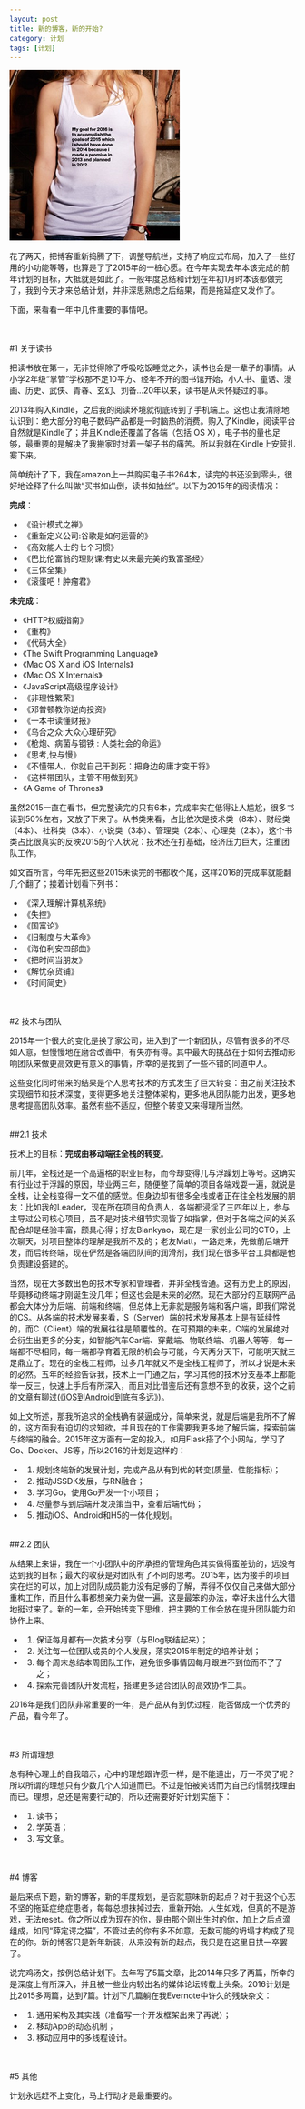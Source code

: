 ```yaml
---
layout: post
title: 新的博客，新的开始?
category: 计划
tags: [计划]
---
```


![My Goal](/assets/images/201602/2016Goal.jpg)

花了两天，把博客重新捣腾了下，调整导航栏，支持了响应式布局，加入了一些好用的小功能等等，也算是了了2015年的一桩心愿。在今年实现去年本该完成的前年计划的目标，大抵就是如此了。一般年度总结和计划在年初1月时本该都做完了，我到今天才来总结计划，并非深思熟虑之后结果，而是拖延症又发作了。

下面，来看看一年中几件重要的事情吧。

<br>
<br>
#1 关于读书

把读书放在第一，无非觉得除了呼吸吃饭睡觉之外，读书也会是一辈子的事情。从小学2年级“掌管”学校那不足10平方、经年不开的图书馆开始，小人书、童话、漫画、历史、武侠、青春、玄幻、刘备...20年以来，读书是从未怀疑过的事。

2013年购入Kindle，之后我的阅读环境就彻底转到了手机端上。这也让我清除地认识到：绝大部分的电子数码产品都是一时脑热的消费。购入了Kindle，阅读平台自然就是Kindle了；并且Kindle还覆盖了各端（包括 OS X），电子书的量也足够，最重要的是解决了我搬家时对着一架子书的痛苦。所以我就在Kindle上安营扎寨下来。

简单统计了下，我在amazon上一共购买电子书264本，读完的书还没到零头，很好地诠释了什么叫做“买书如山倒，读书如抽丝”。以下为2015年的阅读情况：


**完成**：

* 《设计模式之禅》
* 《重新定义公司:谷歌是如何运营的》
* 《高效能人士的七个习惯》
* 《巴比伦富翁的理财课:有史以来最完美的致富圣经》
* 《三体全集》
* 《滚蛋吧！肿瘤君》


**未完成**：

* 《HTTP权威指南》
* 《重构》
* 《代码大全》
* 《The Swift Programming Language》
* 《Mac OS X and iOS Internals》
* 《Mac OS X Internals》
* 《JavaScript高级程序设计》
* 《非理性繁荣》
* 《邓普顿教你逆向投资》
* 《一本书读懂财报》
* 《乌合之众:大众心理研究》
* 《枪炮、病菌与钢铁 : 人类社会的命运》
* 《思考,快与慢》
* 《不懂带人，你就自己干到死：把身边的庸才变干将》
* 《这样带团队，主管不用做到死》
* 《A Game of Thrones》


虽然2015一直在看书，但完整读完的只有6本，完成率实在低得让人尴尬，很多书读到50%左右，又放了下来了。从书类来看，占比依次是技术类（8本）、财经类（4本）、社科类（3本）、小说类（3本）、管理类（2本）、心理类（2本），这个书类占比很真实的反映2015的个人状况：技术还在打基础，经济压力巨大，注重团队工作。

如文首所言，今年先把这些2015未读完的书都收个尾，这样2016的完成率就能翻几个翻了；接着计划看下列书：

* 《深入理解计算机系统》
* 《失控》
* 《国富论》
* 《旧制度与大革命》
* 《海伯利安四部曲》
* 《把时间当朋友》
* 《解忧杂货铺》
* 《时间简史》

<br>
<br>
#2 技术与团队

2015年一个很大的变化是换了家公司，进入到了一个新团队，尽管有很多的不尽如人意，但慢慢地在磨合改善中，有失亦有得。其中最大的挑战在于如何去推动影响团队来做更高效更有意义的事情，所幸的是找到了一些不错的同道中人。

这些变化同时带来的结果是个人思考技术的方式发生了巨大转变：由之前关注技术实现细节和技术深度，变得更多地关注整体架构，更多地从团队能力出发，更多地思考提高团队效率。虽然有些不适应，但整个转变又来得理所当然。


<br>
##2.1 技术

技术上的目标：**完成由移动端往全栈的转变**。

前几年，全栈还是一个高逼格的职业目标，而今却变得几与浮躁划上等号。这确实有行业过于浮躁的原因，毕业两三年，随便整了简单的项目各端戏耍一遍，就说是全栈，让全栈变得一文不值的感觉。但身边却有很多全栈或者正在往全栈发展的朋友：比如我的Leader，现在所在项目的负责人，各端都浸淫了三四年以上，参与主导过公司核心项目，虽不是对技术细节实现皆了如指掌，但对于各端之间的关系配合却是经验丰富，颇具心得；好友Blankyao，现在是一家创业公司的CTO，上次聊天，对项目整体的理解是我所不及的；老友Matt，一路走来，先做前后端开发，而后转终端，现在俨然是各端团队间的润滑剂，我们现在很多平台工具都是他负责建设搭建的。


当然，现在大多数出色的技术专家和管理者，并非全栈皆通。这有历史上的原因，毕竟移动终端才刚诞生没几年；但这也会是未来的必然。现在大部分的互联网产品都会大体分为后端、前端和终端，但总体上无非就是服务端和客户端，即我们常说的CS。从各端的技术发展来看，S（Server）端的技术发展基本上是有延续性的，而C（Client）端的发展往往是颠覆性的。在可预期的未来，C端的发展绝对会衍生出更多的分支，如智能汽车Car端、穿戴端、物联终端、机器人等等，每一端都不尽相同，每一端都孕育着无限的机会与可能，今天两分天下，可能明天就三足鼎立了。现在的全栈工程师，过多几年就又不是全栈工程师了，所以才说是未来的必然。五年的经验告诉我，技术上一门通之后，学习其他的技术分支基本上都能举一反三，快速上手后有所深入，而且对比借鉴后还有意想不到的收获，这个之前的文章有聊过([《iOS到Android到底有多远》](./2013-03-10-2Plan2013))。


如上文所述，那我所追求的全栈确有装逼成分，简单来说，就是后端是我所不了解的，这方面我有迫切的求知欲，并且现在的工作需要我更多地了解后端，探索前端与终端的融合。2015年这方面有一定的投入，如用Flask搭了个小网站，学习了Go、Docker、JS等，所以2016的计划是这样的：

* 1) 规划终端新的发展计划，完成产品从有到优的转变(质量、性能指标)；
* 2) 推动JSSDK发展，与RN融合；
* 3) 学习Go，使用Go开发一个小项目；
* 4) 尽量参与到后端开发决策当中，查看后端代码；
* 5) 推动iOS、Android和H5的一体化规划。


<br>
##2.2 团队

从结果上来讲，我在一个小团队中的所承担的管理角色其实做得蛮差劲的，远没有达到我的目标；最大的收获是对团队有了不同的思考。2015年，因为接手的项目实在烂的可以，加上对团队成员能力没有足够的了解，弄得不仅仅自己来做大部分重构工作，而且什么事都想亲力亲为做一遍。这是最笨的办法，幸好未出什么大错地挺过来了。新的一年，会开始转变下思维，把主要的工作会放在提升团队能力和协作上来。

* 1) 保证每月都有一次技术分享（与Blog联结起来）；
* 2) 关注每一位团队成员的个人发展，落实2015年制定的培养计划；
* 3) 每个周末总结本周团队工作，避免很多事情因每月跟进不到位而不了了之；
* 4) 探索完善团队开发流程，搭建更多适合团队的高效协作工具。

2016年是我们团队非常重要的一年，是产品从有到优过程，能否做成一个优秀的产品，看今年了。

<br>
<br>
#3 所谓理想

总有种心理上的自我暗示，心中的理想跟许愿一样，是不能道出，万一不灵了呢？所以所谓的理想只有少数几个人知道而已。不过是怕被笑话而为自己的懦弱找理由而已。理想，总还是需要行动的，所以还需要好好计划实施下：

* 1) 读书；
* 2) 学英语；
* 3) 写文章。

<br>
<br>
#4 博客

最后来点下题，新的博客，新的年度规划，是否就意味新的起点？对于我这个心志不坚的拖延症绝症患者，每每总想抹掉过去，重新开始。人生如戏，但真的不是游戏，无法reset。你之所以成为现在的你，是由那个刚出生时的你，加上之后点滴组成，如同“薛定谔之猫”，不管过去的你有多不如意，无数可能的坍塌才构成了现在的你。新的博客只是新年新装，从来没有新的起点，我只是在这里日拱一卒罢了。

说完鸡汤文，按例总结计划下。去年写了5篇文章，比2014年只多了两篇，所幸的是深度上有所深入，并且被一些业内较出名的媒体论坛转载上头条。2016计划是比2015多两篇，达到7篇。计划下几篇躺在我Evernote中许久的残缺杂文：

* 1) 通用架构及其实践（准备写一个开发框架出来了再说）；
* 2) 移动App的动态机制；
* 3) 移动应用中的多线程设计。


<br>
<br>
#5 其他

计划永远赶不上变化，马上行动才是最重要的。





